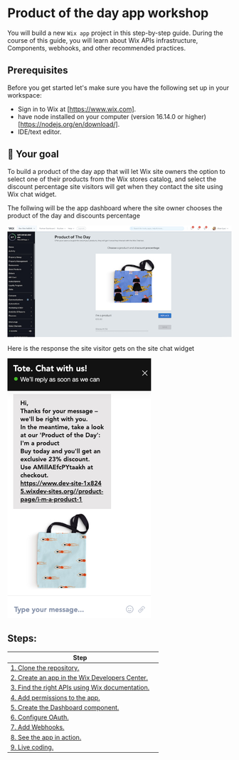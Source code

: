 # Product of the day app workshop

You will build a new `Wix app` project in this step-by-step guide.
During the course of this guide, you will learn about Wix APIs infrastructure, Components, webhooks, and other recommended practices.


## Prerequisites

Before you get started let's make sure you have the following set up in your workspace:

- Sign in to Wix at [https://www.wix.com].
- have node installed on your computer (version 16.14.0 or higher) [https://nodejs.org/en/download/].
- IDE/text editor.

## 🚀 Your goal

To build a product of the day app that will let Wix site owners the option to select one of their products from the Wix stores catalog, and select the discount percentage site visitors will get when they contact the site using Wix chat widget.

The follwing will be the app dashboard where the site owner chooses the product of the day and discounts percentage

![wix dashboard coupon](./images/new-dashboard.jpg?raw=true)

Here is the response the site visitor gets on the site chat widget

![wix coupon chat](./images/coupon-app-chat.jpg?raw=true)


## Steps:


| Step                                  |                               |
|---------------------------------------|---------------------------------------------------------------------------------------|
| [1. Clone the repository.][step01]             
| [2. Create an app in the Wix Developers Center.][step02]           
| [3. Find the right APIs using Wix documentation.][step03]  
| [4. Add permissions to the app.][step04]                   
| [5. Create the Dashboard component.][step05]    
| [6. Configure OAuth.][step06] 
| [7. Add Webhooks.][step07]        
| [8. See the app in action.][step08] 
| [9. Live coding.][step09]        




[step01]: guides/01-clone-repository.md
[step02]: guides/02-create-an-app.md
[step03]: guides/03-find-apis.md
[step04]: guides/04-permissions.md
[step05]: guides/05-dashboard-component.md
[step06]: guides/06-OAuth.md
[step07]: guides/07-webhooks.md
[step08]: guides/08-app-in-action.md
[step09]: guides/09-one-coupon-per-day.md



